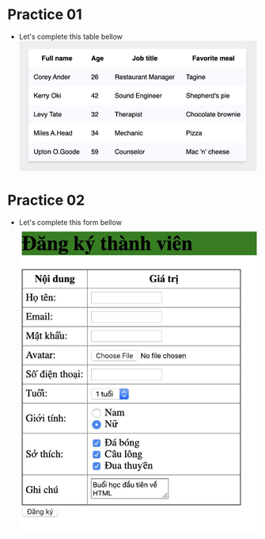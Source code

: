 # Practice 01
- Let's complete this table bellow
![](./table-basic.jpg "")

# Practice 02
- Let's complete this form bellow
![](./table-form.jpg "")
